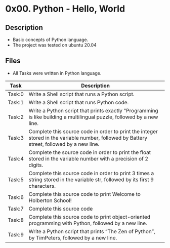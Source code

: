 # 0x00. Python - Hello, World

## Description
- Basic concepts of Python language.
- The project was tested on ubuntu 20.04

## Files
- All Tasks were written in Python language.

| Task | Description |
| ---- | ----------- |
| Task:0 | Write a Shell script that runs a Python script. |
| Task:1 | Write a Shell script that runs Python code. |
| Task:2 | Write a Python script that prints exactly "Programming is like building a multilingual puzzle, followed by a new line. |
| Task:3 | Complete this source code in order to print the integer stored in the variable number, followed by Battery street, followed by a new line. |
| Task:4 | Complete the source code in order to print the float stored in the variable number with a precision of 2 digits. |
| Task:5 | Complete this source code in order to print 3 times a string stored in the variable str, followed by its first 9 characters. |
| Task:6 | Complete this source code to print Welcome to Holberton School! | 
| Task:7 | Complete this source code |
| Task:8 | Complete this source code to print object-oriented programming with Python, followed by a new line. |
| Task:9 | Write a Python script that prints “The Zen of Python”, by TimPeters, followed by a new line. |

